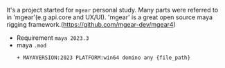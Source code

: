 It's a project started for `mgear` personal study. Many parts were referred to in 'mgear'(e.g api.core and UX/UI).
'mgear' is a great open source maya rigging framework.(https://github.com/mgear-dev/mgear4)

- Requirement `maya 2023.3`
- maya `.mod`
    ```
    + MAYAVERSION:2023 PLATFORM:win64 domino any {file_path}
    ```